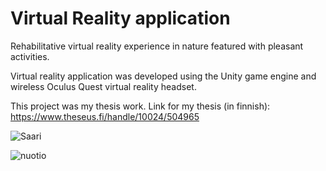 # Virtual Reality application
Rehabilitative virtual reality experience in nature featured with pleasant activities. 

Virtual reality application was developed using the Unity game engine and wireless Oculus Quest virtual reality headset.


This project was my thesis work.
Link for my thesis (in finnish): https://www.theseus.fi/handle/10024/504965



![Saari](https://user-images.githubusercontent.com/37082709/153412300-37fb3981-bcc3-4d27-bb08-eba9a7a3e908.png)

![nuotio](https://user-images.githubusercontent.com/37082709/153412308-e5abbef2-936e-40eb-9371-2bef257e4631.png)
